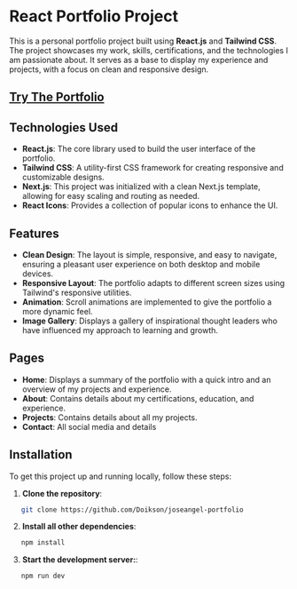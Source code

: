 # React Portfolio Project

This is a personal portfolio project built using **React.js** and **Tailwind CSS**. The project showcases my work, skills, certifications, and the technologies I am passionate about. It serves as a base to display my experience and projects, with a focus on clean and responsive design.
## [Try The Portfolio](https://doikson.github.io/joseangel-portfolio/)

## Technologies Used

- **React.js**: The core library used to build the user interface of the portfolio.
- **Tailwind CSS**: A utility-first CSS framework for creating responsive and customizable designs.
- **Next.js**: This project was initialized with a clean Next.js template, allowing for easy scaling and routing as needed.
- **React Icons**: Provides a collection of popular icons to enhance the UI.

## Features

- **Clean Design**: The layout is simple, responsive, and easy to navigate, ensuring a pleasant user experience on both desktop and mobile devices.
- **Responsive Layout**: The portfolio adapts to different screen sizes using Tailwind's responsive utilities.
- **Animation**: Scroll animations are implemented to give the portfolio a more dynamic feel.
- **Image Gallery**: Displays a gallery of inspirational thought leaders who have influenced my approach to learning and growth.

## Pages

- **Home**: Displays a summary of the portfolio with a quick intro and an overview of my projects and experience.
- **About**: Contains details about my certifications, education, and experience.
- **Projects**: Contains details about all my projects.
- **Contact**: All social media and details

## Installation

To get this project up and running locally, follow these steps:

1. **Clone the repository**:

```bash
   git clone https://github.com/Doikson/joseangel-portfolio
```
2. **Install all other dependencies**:

```bash
   npm install
```
3. **Start the development server:**:

```bash
   npm run dev
```

